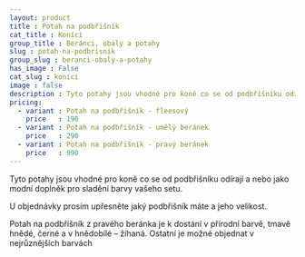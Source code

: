 ```yaml
---
layout: product
title : Potah na podbřišník
cat_title : Koníci
group_title : Beránci, obaly a potahy
slug : potah-na-podbrisnik
group_slug : beranci-obaly-a-potahy
has_image : False
cat_slug : konici
image : false
description : Tyto potahy jsou vhodné pro koně co se od podbřišníku odírají a nebo jako modní doplněk pro sladění barvy vašeho setu.
pricing:
  - variant : Potah na podbřišník - fleesový
    price   : 190
  - variant : Potah na podbřišník - umělý beránek
    price   : 290
  - variant : Potah na podbřišník - pravý beránek
    price   : 990
---
```


Tyto potahy jsou vhodné pro koně co se od podbřišníku odírají a nebo jako modní doplněk pro sladění barvy vašeho setu.

U objednávky prosím upřesněte jaký podbřišník máte a jeho velikost.

Potah na podbřišník z pravého beránka je k dostání v přírodní barvě, tmavě hnědé, černé a v hnědobílé – žíhaná.
Ostatní je možné objednat v nejrůznějších barvách

